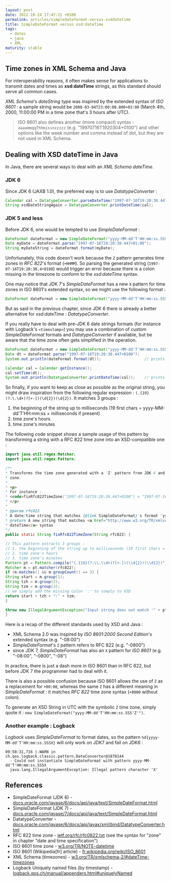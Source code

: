 ```yaml
---
layout: post
date: 2012-10-24 17:47:21 +0100
permalink: articles/simpledateformat-versus-xsddatetime
title: SimpleDateFormat versus xsd:dateTime
tags:
  - dates
  - java
  - XML
maturity: stable
---
```

## Time zones in XML Schema and Java

For interoperability reasons, it often makes sense for applications to transmit dates and times as **xsd:dateTime** strings, as this standard should serve all common cases.

_XML Schema_'s _dateString_ type was inspired by the extended syntax of _ISO 8601_ : a sample string would be `2000-03-04T23:00:00.000+03:00` (March 4th, 2000, 11:00:00 PM in a time zone that's 3 hours after UTC).

> ISO 8601 also defines another (more compact) syntax : `aaaammqqThhmissnzzzzz` (e.g. "19970716T1920304+0100") and other options like the week number and comma instead of dot, but they are not used in XML Schema.


## Dealing with XSD dateTime in Java

In Java, there are several ways to deal with an _XML Schema dateTime_.

### JDK 6

Since JDK 6 (JAXB 1.0), the preferred way is to use _DatatypeConverter_ :

```java
Calendar cal = DatatypeConverter.parseDateTime("1997-07-16T19:20:30.447+01:00");    // reads from an XSD string
String xsdDateStringAgain = DatatypeConverter.printDateTime(cal);                   // transforms back into an XSD string
```

### JDK 5 and less

Before JDK 6, one would be tempted to use _SimpleDateFormat_ :

```java
DateFormat dateFormat = new SimpleDateFormat("yyyy-MM-dd'T'HH:mm:ss.SSSZ");    // attempts to defines my date in an XSD-compatible format
Date myDate = dateFormat.parse("1997-07-16T19:20:30.447+01:00");               // reads from an XSD string
String myDateString = dateFormat.format(myDate);                               // transforms back into an XSD string
```

Unfortunately, this code doesn't work because the `Z` pattern generates time zones in _RFC 822_'s format (`+HHMM`).
So parsing the generated string (`1997-07-16T19:20:30,4+0100`) would trigger an error because there is a colon missing in the timezone to conform to the _xsd:dateTime_ syntax.

One may notice that JDK 7's _SimpleDateFormat_ has a new `X` pattern for time zones in ISO 8601's extended syntax, so we might use the following format :

```java
DateFormat dateFormat = new SimpleDateFormat("yyyy-MM-dd'T'HH:mm:ss.SSSX");    // an XSD-compatible format
```

But as said in the previous chapter, since JDK 6 there is already a better alternative for _xsd:dateTime_ : _DatatypeConverter_.

If you really have to deal with pre-JDK 6 date strings formats (for instance with Logback's `<timestamp>`) you may use a combination of custom _SimpleDateFormat_ formats and _DatatypeConverter_ if available, but be aware that the time zone often gets simplified in the operation.

```java
DateFormat dateFormat = new SimpleDateFormat("yyyy-MM-dd'T'HH:mm:ss.SSSZ");
Date dt = dateFormat.parse("1997-07-16T19:20:30.447+0100");
System.out.println(dateFormat.format(dt));                   // prints "1997-07-16T18:20:30.447+0000"

Calendar cal = Calendar.getInstance();
cal.setTime(dt);
System.out.println(DatatypeConverter.printDateTime(cal));    // prints "1997-07-16T18:20:30.447Z"
```

So finally, if you want to keep as close as possible as the original string, you might draw inspiration from the following regular expression : `(.{19}(?:\.\d+)?[+-])(\d{2})(\d{2})`. It matches 3 groups :

1. the beginning of the string up to milliseconds (19 first chars = yyyy-MM-dd'T'HH:mm:ss + milliseconds if present)
2. time zone's hours
3. time zone's minutes

The following code snippet shows a sample usage of this pattern by transforming a string with a RFC 822 time zone into an XSD-compatible one :

```java
import java.util.regex.Matcher;
import java.util.regex.Pattern;

/**
* Transforms the time zone generated with a 'Z' pattern from JDK 6 and older into an <tt>xsd:dateTime</tt> time
* zone.
*
* <p>
* For instance :
* <code>fixRfc822TimeZone("1997-07-16T19:20:30.447+0100") = "1997-07-16T19:20:30.447+01<em>:</em>00"</code>
* </p>
*
* @param rfc822
* A date/time string that matches {@link SimpleDateFormat}'s format "yyyy-MM-dd'T'HH:mm:ss.SSSZ"
* @return A new string that matches <a href="http://www.w3.org/TR/xmlschema-2/#dateTime-timezones">XML Schema
* dateTime</a> syntax
*/
public static String fixRfc822TimeZone(String rfc822) {

// This pattern extracts 3 groups :
// 1. the beginning of the string up to milliseconds (19 first chars = yyyy-MM-dd'T'HH:mm:ss + milliseconds if present)
// 2. time zone's hours
// 3. time zone's minutes
Pattern pt = Pattern.compile("(.{19}(?:\\.\\d+)?[+-])(\\d{2})(\\d{2})");
Matcher m = pt.matcher(rfc822);
if (m.matches() && m.groupCount() == 3) {
String start = m.group(1);
String tzh = m.group(2);
String tzm = m.group(3);
// we simply add the missing colon ':' to comply to XSD
return start + tzh + ":" + tzm;
}

throw new IllegalArgumentException("Input string does not match '" + pt.pattern() + "' pattern");
}
```


Here is a recap of the different standards used by XSD and Java :

- XML Schema 2.0 was inspired by _ISO 8601:2000 Second Edition_'s extended syntax (e.g. "-08:00")
- _SimpleDateFormat_'s `Z` pattern refers to RFC 822 (e.g. "-0800")
- since JDK 7, _SimpleDateFormat_ has also an `X` pattern for _ISO 8601_ (e.g. "-08:00", "-0800", "-08")

In practice, there is just a dash more in ISO 8601 than in RFC 822, but before JDK 7 the programmer had to deal with it.

There is also a possible confusion because ISO 8601 allows the use of `Z` as a replacement for `+00:00`, whereas the same `Z` has a different meaning in _SimpleDateFormat_ : it matches _RFC 822_ time zone syntax (`+0000` without colon).

To generate an XSD String in UTC with the symbolic `Z` time zone, simply quote it : `new SimpleDateFormat("yyyy-MM-dd'T'HH:mm:ss.SSS'Z'")`.


### Another example : Logback

_Logback_ uses _SimpleDateFormat_ to format dates, so the pattern `%d{yyyy-MM-dd'T'HH:mm:ss.SSSX}` will only work on JDK7 and fail on JDK6 :

    09:58:31,716 |-WARN in ch.qos.logback.classic.pattern.DateConverter@1878144
      - Could not instantiate SimpleDateFormat with pattern yyyy-MM-dd'T'HH:mm:ss.SSSX
      java.lang.IllegalArgumentException: Illegal pattern character 'X'


## References

- SimpleDateFormat (JDK 6) - [docs.oracle.com/javase/6/docs/api/java/text/SimpleDateFormat.html](http://docs.oracle.com/javase/6/docs/api/java/text/SimpleDateFormat.html)
- SimpleDateFormat (JDK 7) - [docs.oracle.com/javase/7/docs/api/java/text/SimpleDateFormat.html](http://docs.oracle.com/javase/7/docs/api/java/text/SimpleDateFormat.html)
- DatatypeConverter - [docs.oracle.com/javase/6/docs/api/javax/xml/bind/DatatypeConverter.html](http://docs.oracle.com/javase/6/docs/api/javax/xml/bind/DatatypeConverter.html)
- RFC 822 time zone - [ietf.org/rfc/rfc0822.txt](http://www.ietf.org/rfc/rfc0822.txt) (see the syntax for "zone" in chapter "date and time specification")
- ISO 8601 time zone - [w3.org/TR/NOTE-datetime](http://www.w3.org/TR/NOTE-datetime)
- ISO 8601 (Wikipedia[fr] article) - [fr.wikipedia.org/wiki/ISO_8601](http://fr.wikipedia.org/wiki/ISO_8601)
- XML Schema (timezones) - [w3.org/TR/xmlschema-2/#dateTime-timezones](http://www.w3.org/TR/xmlschema-2/#dateTime-timezones)
- Logback Uniquely named files (by timestamp) - [logback.qos.ch/manual/appenders.html#uniquelyNamed](http://logback.qos.ch/manual/appenders.html#uniquelyNamed)
